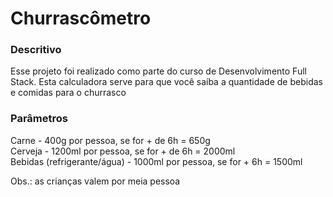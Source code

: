 # Churrascômetro

### Descritivo

Esse projeto foi realizado como parte do curso de Desenvolvimento Full Stack.
Esta calculadora serve para que você saíba a quantidade de bebidas e comidas para o churrasco



### Parâmetros
Carne - 400g por pessoa, se for + de 6h = 650g\
Cerveja - 1200ml por pessoa, se for + de 6h = 2000ml \
Bebidas (refrigerante/água) - 1000ml por pessoa, se for + 6h = 1500ml

Obs.: as crianças valem por meia pessoa
